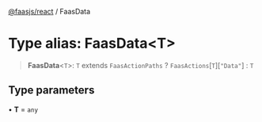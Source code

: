 [@faasjs/react](../README.md) / FaasData

# Type alias: FaasData\<T\>

> **FaasData**\<`T`\>: `T` extends `FaasActionPaths` ? `FaasActions`\[`T`\]\[`"Data"`\] : `T`

## Type parameters

• **T** = `any`
